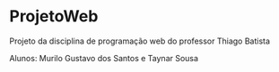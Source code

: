﻿# ProjetoWeb

Projeto da disciplina de programação web do professor Thiago Batista

Alunos: Murilo Gustavo dos Santos e Taynar Sousa
